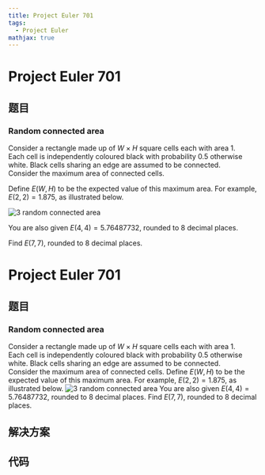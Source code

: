 ```yaml
---
title: Project Euler 701
tags:
  - Project Euler
mathjax: true
---
```

<escape><!-- more --></escape>
    
# Project Euler 701
## 题目
### Random connected area


Consider a rectangle made up of $W \times H$ square cells each with area 1.<br /> Each cell is independently coloured black with probability 0.5 otherwise white. Black cells sharing an edge are assumed to be connected.<br />Consider the maximum area of connected cells.


Define $E(W,H)$ to be the expected value of this maximum area.
For example, $E(2,2)=1.875$, as illustrated below.

<div class="center">
<img src="project/images/p701_randcon.png" alt="3 random connected area" /></div>

You are also given $E(4, 4) = 5.76487732$, rounded to 8 decimal places.


Find $E(7, 7)$, rounded to 8 decimal places.




# Project Euler 701
## 题目
### Random connected area

Consider a rectangle made up of $W \times H$ square cells each with area $1$.<br>Each cell is independently coloured black with probability $0.5$ otherwise white. Black cells sharing an edge are assumed to be connected.<br>Consider the maximum area of connected cells.
Define $E(W,H)$ to be the expected value of this maximum area. For example, $E(2,2)=1.875$, as illustrated below.
<img src="https://projecteuler.net/project/images/p701_randcon.png" alt="3 random connected area">
You are also given $E(4, 4) = 5.76487732$, rounded to $8$ decimal places.
Find $E(7, 7)$, rounded to $8$ decimal places.


## 解决方案


## 代码


